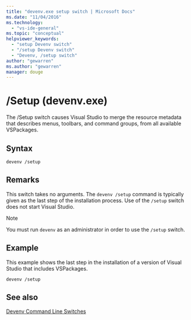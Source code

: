 ```yaml
---
title: "devenv.exe setup switch | Microsoft Docs"
ms.date: "11/04/2016"
ms.technology:
  - "vs-ide-general"
ms.topic: "conceptual"
helpviewer_keywords:
  - "setup Devenv switch"
  - "/setup Devenv switch"
  - "Devenv, /setup switch"
author: "gewarren"
ms.author: "gewarren"
manager: douge
---
```

# /Setup (devenv.exe)

The /Setup switch causes Visual Studio to merge the resource metadata that describes menus, toolbars, and command groups, from all available VSPackages.

## Syntax

```shell
devenv /setup
```

## Remarks

This switch takes no arguments. The `devenv /setup` command is typically given as the last step of the installation process. Use of the `/setup` switch does not start Visual Studio.

> [!NOTE]
> You must run `devenv` as an administrator in order to use the `/setup` switch.

## Example

This example shows the last step in the installation of a version of Visual Studio that includes VSPackages.

```shell
devenv /setup
```

## See also

[Devenv Command Line Switches](../../ide/reference/devenv-command-line-switches.md)